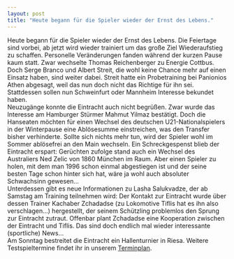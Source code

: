```yaml
---
layout: post
title: "Heute begann für die Spieler wieder der Ernst des Lebens."
---
```


Heute begann für die Spieler wieder der Ernst des Lebens. Die Feiertage sind vorbei, ab jetzt wird wieder trainiert um das große Ziel Wiederaufstieg zu schaffen. Personelle Veränderungen fanden während der kurzen Pause kaum statt. Zwar wechselte Thomas Reichenberger zu Energie Cottbus. Doch Serge Branco und Albert Streit, die wohl keine Chance mehr auf einen Einsatz haben, sind weiter dabei. Streit hatte ein Probetraining bei Panionios Athen abgesagt, weil das nun doch nicht das Richtige für ihn sei. Stattdessen sollen nun Schweinfurt oder Mannheim Interesse bekundet haben.  
Neuzugänge konnte die Eintracht auch nicht begrüßen. Zwar wurde das Interesse am Hamburger Stürmer Mahmut Yilmaz bestätigt. Doch die Hanseaten möchten für einen Wechsel des deutschen U21-Nationalspielers in der Winterpause eine Ablösesumme einstreichen, was den Transfer bisher verhinderte. Sollte sich nichts mehr tun, wird der Spieler wohl im Sommer ablösefrei an den Main wechseln. Ein Schreckgespenst blieb der Eintracht erspart: Gerüchten zufolge stand auch ein Wechsel des Australiers Ned Zelic von 1860 München im Raum. Aber einen Spieler zu holen, mit dem man 1996 schon einmal abgestiegen ist und der seine besten Tage schon hinter sich hat, wäre ja wohl auch absoluter Schwachsinn gewesen...  
Unterdessen gibt es neue Informationen zu Lasha Salukvadze, der ab Samstag am Training teilnehmen wird: Der Kontakt zur Eintracht wurde über dessen Trainer Kachaber Zchadadse (zu Lokomotive Tiflis hat es ihn also verschlagen...) hergestellt, der seinem Schützling problemlos den Sprung zur Eintracht zutraut. Offenbar plant Zchadadse eine Kooperation zwischen der Eintracht und Tiflis. Das sind doch endlich mal wieder interessante (sportliche) News...  
Am Sonntag bestreitet die Eintracht ein Hallenturnier in Riesa. Weitere Testspieltermine findet ihr in unserem [Terminplan](http://www.eintracht-stats.de/content/termine.shtml).
